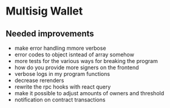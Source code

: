 # Multisig Wallet

## Needed improvements

- make error handling mmore verbose
- error codes to object isntead of array somehow
- more tests for the various ways for breaking the program
- how do you provide more signers on the frontend
- verbose logs in my program functions
- decrease rerenders
- rewrite the rpc hooks with react query
- make it possible to adjust amounts of owners and threshold
- notification on contract transactions
